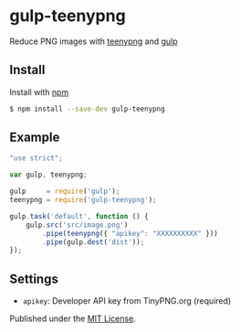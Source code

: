 # gulp-teenypng

Reduce PNG images with [teenypng](https://github.com/mikehall314/teenypng) and [gulp](http://gulpjs.com/)

## Install

Install with [npm](https://npmjs.org/package/gulp-teenypng)

```bash
$ npm install --save-dev gulp-teenypng
```

## Example

```js
"use strict";

var gulp, teenypng;

gulp     = require('gulp');
teenypng = require('gulp-teenypng');

gulp.task('default', function () {
    gulp.src('src/image.png')
        .pipe(teenypng({ "apikey": "XXXXXXXXXX" }))
        .pipe(gulp.dest('dist'));
});
```

## Settings

* `apikey`: Developer API key from TinyPNG.org (required)

Published under the [MIT License](http://opensource.org/licenses/MIT).
